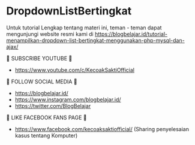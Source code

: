 # DropdownListBertingkat
Untuk tutorial Lengkap tentang materi ini, teman - teman dapat mengunjungi website resmi kami di https://blogbelajar.id/tutorial-menampilkan-dropdown-list-bertingkat-menggunakan-php-mysql-dan-ajax/

📢 SUBSCRIBE YOUTUBE 📢 
- https://www.youtube.com/c/KecoakSaktiOfficial


📢 FOLLOW SOCIAL MEDIA 📢 
- https://blogbelajar.id/
- https://www.instagram.com/blogbelajar.id/
- https://twitter.com/BlogBelajar


📢 LIKE FACEBOOK FANS PAGE 📢 
- https://www.facebook.com/kecoaksaktiofficial/ (Sharing penyelesaian kasus tentang Komputer)

